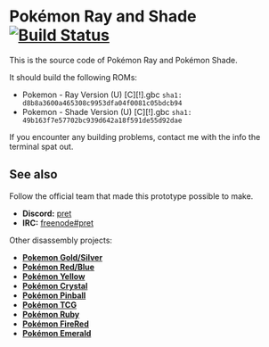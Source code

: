 # Pokémon Ray and Shade [![Build Status][travis-badge]][travis]

This is the source code of Pokémon Ray and Pokémon Shade.

It should build the following ROMs:

- Pokemon - Ray Version (U) [C][!].gbc `sha1: d8b8a3600a465308c9953dfa04f0081c05bdcb94`
- Pokemon - Shade Version (U) [C][!].gbc `sha1: 49b163f7e57702bc939d642a18f591de55d92dae`

If you encounter any building problems, contact me with the info the terminal spat out.


## See also

Follow the official team that made this prototype possible to make.
- **Discord:** [pret][discord]
- **IRC:** [freenode#pret][irc]

Other disassembly projects:

- [**Pokemon Gold/Silver**][pokegold]
- [**Pokémon Red/Blue**][pokered]
- [**Pokémon Yellow**][pokeyellow]
- [**Pokémon Crystal**][pokecrystal]
- [**Pokémon Pinball**][pokepinball]
- [**Pokémon TCG**][poketcg]
- [**Pokémon Ruby**][pokeruby]
- [**Pokémon FireRed**][pokefirered]
- [**Pokémon Emerald**][pokeemerald]

[pokegold]: https://github.com/pret/pokegold
[pokered]: https://github.com/pret/pokered
[pokeyellow]: https://github.com/pret/pokeyellow
[pokecrystal]: https://github.com/pret/pokecrystal
[pokepinball]: https://github.com/pret/pokepinball
[poketcg]: https://github.com/pret/poketcg
[pokeruby]: https://github.com/pret/pokeruby
[pokefirered]: https://github.com/pret/pokefirered
[pokeemerald]: https://github.com/pret/pokeemerald
[discord]: https://discord.gg/d5dubZ3
[irc]: https://kiwiirc.com/client/irc.freenode.net/?#pret
[travis]: https://travis-ci.org/pret/pokegold
[travis-badge]: https://travis-ci.org/pret/pokegold.svg?branch=master
